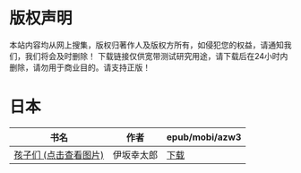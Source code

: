 # 版权声明

本站内容均从网上搜集，版权归著作人及版权方所有，如侵犯您的权益，请通知我们，我们将会及时删除！ 下载链接仅供宽带测试研究用途，请下载后在24小时内删除，请勿用于商业目的。请支持正版！

# 日本

| 书名 | 作者 | epub/mobi/azw3 |
| --- | --- | --- |
| [孩子们 (点击查看图片)](https://www.dushupai.com/attachment/2024/06/08/301bdcae9ba06871.jpg) | 伊坂幸太郎 | [下载](https://url89.ctfile.com/f/31084289-1357047274-0696ba?p=8866) |
